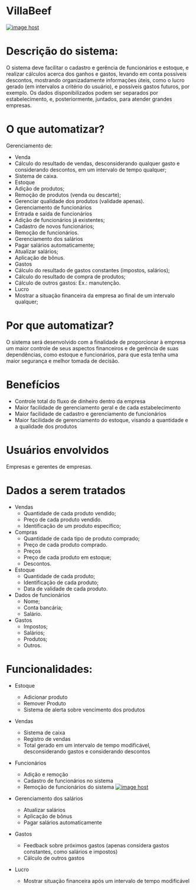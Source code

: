 # VillaBeef
<a href="https://imgbox.com/vLySfUmh" target="_blank"><img src="https://thumbs2.imgbox.com/04/58/vLySfUmh_t.jpg" alt="image host"/></a>

# Descrição do sistema:

O sistema deve facilitar o cadastro e gerência de funcionários e estoque, e realizar cálculos acerca dos ganhos e gastos, levando em conta possíveis descontos, mostrando organizadamente informações úteis, como o lucro gerado (em intervalos a critério do usuário), e possíveis gastos futuros, por exemplo. Os dados disponibilizados podem ser separados por estabelecimento, e, posteriormente, juntados, para atender grandes empresas.


# O que automatizar?

Gerenciamento de:
  - Venda
  - Cálculo do resultado de vendas, desconsiderando qualquer gasto e considerando descontos, em um intervalo de tempo qualquer;
  - Sistema de caixa.
  - Estoque
  - Adição de produtos;
  - Remoção de produtos (venda ou descarte);
  - Gerenciar qualidade dos produtos (validade apenas).
  - Gerenciamento de funcionários
  - Entrada e saída de funcionários
  - Adição de funcionários já existentes;
  - Cadastro de novos funcionários;
  - Remoção de funcionários.
  - Gerenciamento dos salários
  - Pagar salários automaticamente;
  - Atualizar salários;
  - Aplicação de bônus.
  - Gastos
  - Cálculo do resultado de gastos constantes (impostos, salários);
  - Cálculo do resultado de compra de produtos;
  - Cálculo de outros gastos:
      Ex.: manutenção.
  - Lucro
  - Mostrar a situação financeira da empresa ao final de um intervalo qualquer;


# Por que automatizar?

O sistema será desenvolvido com a finalidade de proporcionar à empresa um maior controle de seus aspectos financeiros e de gerência de suas dependências, como estoque e funcionários, para que esta tenha uma maior segurança e melhor tomada de decisão.


# Benefícios

- Controle total do fluxo de dinheiro dentro da empresa
- Maior facilidade de gerenciamento geral e de cada estabelecimento
- Maior facilidade de cadastro e gerenciamento de funcionários
- Maior facilidade de gerenciamento do estoque, visando a quantidade e a qualidade dos produtos

# Usuários envolvidos

Empresas e gerentes de empresas.


# Dados a serem tratados

- Vendas
  - Quantidade de cada produto vendido;
  - Preço de cada produto vendido.
  - Identificação de um produto específico;
- Compras
  - Quantidade de cada tipo de produto comprado;
  - Preço de cada produto comprado.
  - Preços
  - Preço de cada produto em estoque;
  - Descontos.
- Estoque
  - Quantidade de cada produto;
  - Identificação de cada produto;
  - Data de validade de cada produto.
- Dados de funcionários
  - Nome;
  - Conta bancária;
  - Salário.
- Gastos
  - Impostos;
  - Salários;
  - Produtos;
  - Outros.



# Funcionalidades:

- Estoque
  - Adicionar produto
  - Remover Produto
  - Sistema de alerta sobre vencimento dos produtos

- Vendas
  - Sistema de caixa
  - Registro de vendas
  - Total gerado em um intervalo de tempo modificável, desconsiderando gastos e considerando descontos

- Funcionários
  - Adição e remoção
  - Cadastro de funcionários no sistema
  - Remoção de funcionários do sistema
<a href="https://imgbox.com/Vf670m9X" target="_blank"><img src="https://thumbs2.imgbox.com/ca/83/Vf670m9X_t.png" alt="image host"/></a>

  
- Gerenciamento dos salários
  - Atualizar salários
  - Aplicação de bônus
  - Pagar salários automaticamente

- Gastos
  - Feedback sobre próximos gastos (apenas considera gastos constantes, como salários e impostos)
  - Cálculo de outros gastos

- Lucro
  - Mostrar situação financeira após um intervalo de tempo modificável

